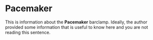 # Pacemaker

This is information about the **Pacemaker** barclamp. Ideally, the author provided some information that is 
useful to know here and you are not reading this sentence.

